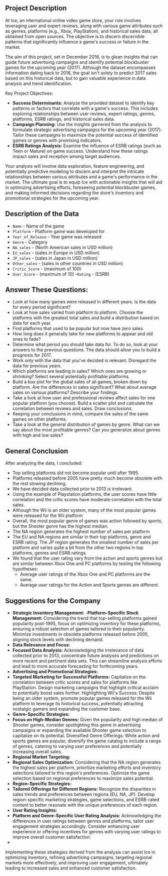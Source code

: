 ## Project Description

At Ice, an international online video game store, your role involves leveraging user and expert reviews, along with various game attributes such as genres, platforms (e.g., Xbox, PlayStation), and historical sales data, all obtained from open sources. The objective is to discern discernible patterns that significantly influence a game's success or failure in the market.

The aim of this project, set in December 2016, is to glean insights that can guide future advertising campaigns and identify potential blockbuster games for the upcoming year (2017). Although the dataset encompasses information dating back to 2016, the goal isn't solely to predict 2017 sales based on this historical data, but to gain valuable experience in data analysis and trend identification.

Key Project Objectives:
- **Success Determinants:** Analyze the provided dataset to identify key patterns or factors that correlate with a game's success. This includes exploring relationships between user reviews, expert ratings, genres, platforms, ESRB ratings, and historical sales data.
- **Campaign Planning:** Use the insights garnered from the analysis to formulate strategic advertising campaigns for the upcoming year (2017). Tailor these campaigns to maximize the potential success of identified games or genres with promising indicators.
- **ESRB Ratings Analysis:** Examine the influence of ESRB ratings (such as Teen or Mature) on game success. Understand how these ratings impact sales and reception among target audiences.

Your analysis will involve data exploration, feature engineering, and potentially predictive modeling to discern and interpret the intricate relationships between various attributes and a game's performance in the market. The ultimate goal is to equip Ice with actionable insights that will aid in optimizing advertising efforts, foreseeing potential blockbuster games, and making informed decisions regarding the store's inventory and promotional strategies for the upcoming year.

## Description of the Data

- `Name` - Name of the game
- `Platform` - Platform game was developed for
- `Year_of_Release` - Year game was released
- `Genre` - Category
- `NA_sales` - (North American sales in USD million)
- `EU_sales` - (sales in Europe in USD million)
- `JP_sales` - (sales in Japan in USD million)
- `Other_sales` - (sales in other countries in USD million)
- `Critic_Score` - (maximum of 100)
- `User_Score` - (maximum of 10)
 -`Rating` - (ESRB)

## Answer These Questions:

- Look at how many games were released in different years. Is the data for every period significant?
- Look at how sales varied from platform to platform. Choose the platforms with the greatest total sales and build a distribution based on data for each year. 
- Find platforms that used to be popular but now have zero sales.  
- How long does it generally take for new platforms to appear and old ones to fade?
- Determine what period you should take data for. To do so, look at your answers to the previous questions. The data should allow you to build a prognosis for 2017.
- Work only with the data that you've decided is relevant. Disregard the data for previous years.
- Which platforms are leading in sales? Which ones are growing or shrinking? Select several potentially profitable platforms.
- Build a box plot for the global sales of all games, broken down by platform. Are the differences in sales significant? What about average sales on various platforms? Describe your findings.
- Take a look at how user and professional reviews affect sales for one popular platform (you choose). Build a scatter plot and calculate the correlation between reviews and sales. Draw conclusions.
- Keeping your conclusions in mind, compare the sales of the same games on other platforms.
- Take a look at the general distribution of games by genre. What can we say about the most profitable genres? Can you generalize about genres with high and low sales?

## General Conclusion

After analyzing the data, I concluded:
- Top selling platforms did not become popular until after 1995.
- Platforms released before 2005 have pretty much become obsolete with the rest slowing declining.
- We have decided data collected prior to 2013 is irrelevant.
- Using the example of Playstation platforms, the user scores have little correlation and the critic scores have moderate correlation with the total sales.
- Although the Wii is an older system, many of the most popular games were released for the Wii platform
- Overall, the most popular genre of games was action followed by sports, but the Shooter genre has the highest median.
- The NA region generates the highest number of sales per platform
- The EU and NA regions are similar in their top platforms, genre and ESRB rating. The JP region generates the smallest number of sales per platform and varies quite a bit from the other two regions in top platforms, genres and ESRB ratings.
- We found that the user rating vary from the action and sports genres but are similar between Xbox One and PC platforms by testing the following hypotheses:
  - Average user ratings of the Xbox One and PC platforms are the same.
  - Average user ratings for the Action and Sports genres are different.

## Suggestions for the Company

- **Strategic Inventory Management:**
 -**Platform-Specific Stock Management:** Considering the trend that top-selling platforms gained popularity post-1995, focus on optimizing inventory for these platforms, ensuring a robust selection of games tailored to their popularity. Minimize investments in obsolete platforms released before 2005, aligning stock levels with declining demand.
- **Data Relevance and Focus:**
 - **Focused Data Analysis:** Acknowledging the irrelevance of data collected prior to 2013, concentrate future analyses and predictions on more recent and pertinent data sets. This can streamline analysis efforts and lead to more accurate forecasting for forthcoming years.
- **Advertising and Promotional Strategies:**
 - **Targeted Marketing for Successful Platforms:** Capitalize on the correlation between critic scores and sales for platforms like PlayStation. Design marketing campaigns that highlight critical acclaim to potentially boost sales further.
Highlighting Wii's Success: Despite being an older system, promote popular games released for the Wii platform to leverage its historical success, potentially attracting nostalgic gamers and expanding the customer base.
- **Genre-Specific Strategies:**
 - **Focus on High-Median Genres:** Given the popularity and high median of Shooter games, consider spotlighting this genre in advertising campaigns or expanding the available Shooter game selection to capitalize on its potential.
Diversified Genre Offerings: While action and sports games are popular, diversify the game catalog to include a range of genres, catering to varying user preferences and potentially increasing overall sales.
- **Regional Market Targeting:**
 - **Regional Sales Optimization:** Considering that the NA region generates the highest sales per platform, prioritize marketing efforts and inventory selections tailored to this region's preferences. Optimize the game selection based on regional preferences to maximize sales potential.
- **Region-Specific Strategies:**
 - **Tailored Offerings for Different Regions:** Recognize the disparities in sales trends and preferences between regions (EU, NA, JP). Develop region-specific marketing strategies, game selections, and ESRB-rated content to better resonate with the unique preferences of each region.
- **User Rating Insights:**
 - **Platform and Genre-Specific User Rating Analysis:** Acknowledging the differences in user ratings between genres and platforms, tailor user engagement strategies accordingly. Consider enhancing user experience or offering incentives for genres with varying user ratings to improve overall customer satisfaction.
 - 
Implementing these strategies derived from the analysis can assist Ice in optimizing inventory, refining advertising campaigns, targeting regional markets more effectively, and improving user engagement, ultimately leading to increased sales and enhanced customer satisfaction.
